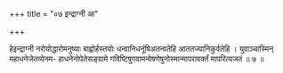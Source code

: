 +++
title = "०७ इन्द्राग्नी आ"

+++

हेइन्द्राग्नी नरोयोद्धारोमनुष्याः बाह्वोर्हस्तयोः धन्वानिधनूंषिअतन्वतेहि आततज्यानिकुर्वतेहि । युवाञ्चास्मिन् महाधनेजेतव्येनम- हाधनेनोपेतेसङ्ग्रामे गविष्टिषुगवामन्वेषणेषुनोस्मान्मापरावर्क्तं मापरित्यजतं ॥ ७ ॥